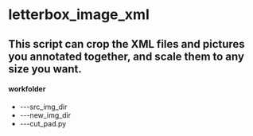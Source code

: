 
# letterbox_image_xml
## This script can crop the XML files and pictures you annotated together, and scale them to any size you want.
#### workfolder
*  ---src_img_dir
*  ---new_img_dir
*  ---cut_pad.py
